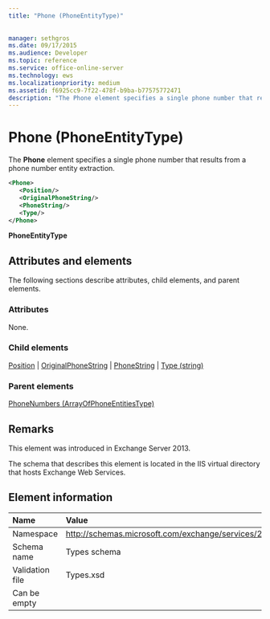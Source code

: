 ```yaml
---
title: "Phone (PhoneEntityType)"
 
 
manager: sethgros
ms.date: 09/17/2015
ms.audience: Developer
ms.topic: reference
ms.service: office-online-server
ms.technology: ews
ms.localizationpriority: medium
ms.assetid: f6925cc9-7f22-478f-b9ba-b77575772471
description: "The Phone element specifies a single phone number that results from a phone number entity extraction."
---
```


# Phone (PhoneEntityType)

The **Phone** element specifies a single phone number that results from a phone number entity extraction. 
  
```XML
<Phone>
   <Position/>
   <OriginalPhoneString/>
   <PhoneString/>
   <Type/>
</Phone>
```

 **PhoneEntityType**
## Attributes and elements

The following sections describe attributes, child elements, and parent elements.
  
### Attributes

None.
  
### Child elements

[Position](position.md) | [OriginalPhoneString](originalphonestring.md) | [PhoneString](phonestring.md) | [Type (string)](type-string.md)
  
### Parent elements

[PhoneNumbers (ArrayOfPhoneEntitiesType)](phonenumbers-arrayofphoneentitiestype.md)
  
## Remarks

This element was introduced in Exchange Server 2013.
  
The schema that describes this element is located in the IIS virtual directory that hosts Exchange Web Services.
  
## Element information

|**Name**|**Value**|
|:-----|:-----|
|Namespace  <br/> |http://schemas.microsoft.com/exchange/services/2006/types  <br/> |
|Schema name  <br/> |Types schema  <br/> |
|Validation file  <br/> |Types.xsd  <br/> |
|Can be empty  <br/> ||
